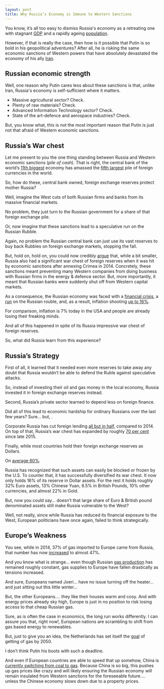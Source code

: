 ```yaml
---
layout: post
title: Why Russia’s Economy is Immune to Western Sanctions
---
```


You know, it’s all too easy to dismiss Russia's economy as a retreating one with stagnant [GDP](https://data.worldbank.org/indicator/NY.GDP.MKTP.CD?end=2020&locations=RU&start=1988) and a rapidly ageing [population](https://www.worldometers.info/world-population/russia-population/).

However, if that is really the case, then how is it possible that Putin is so bold in his geopolitical adventures? After all, he is risking the same economic sanctions of Western powers that have absolutely devastated the economy of his ally [Iran](https://www.cesifo.org/en/publikationen/2021/working-paper/identifying-effects-sanctions-iranian-economy-using-newspaper).

## Russian economic strength

Well, one reason why Putin cares less about these sanctions is that, unlike Iran, Russia's economy is self-sufficient where it matters.

- Massive agricultural sector? Check.
- Plenty of raw materials? Check.
- Advanced Information Technology sector? Check.
- State of the art-defence and aerospace industries? Check.

But, you know what, this is not the most important reason that Putin is just not that afraid of Western economic sanctions.

## Russia’s War chest

Let me present to you the one thing standing between Russia and Western economic sanctions (*pile of cash*). That is right, the central bank of the world’s [11th biggest](https://en.wikipedia.org/wiki/List_of_countries_by_GDP_(nominal)) economy has amassed the [fifth largest](https://en.wikipedia.org/wiki/List_of_countries_by_foreign-exchange_reserves) pile of foreign currencies in the world.

So, how do these, central bank owned, foreign exchange reserves protect mother Russia?

Well, imagine the West cuts of both Russian firms and banks from its massive financial markets.

No problem, they just turn to the Russian government for a share of that foreign exchange pile.

Or, now imagine that these sanctions lead to a speculative run on the Russian Rubble.

Again, no problem the Russian central bank can just use its vast reserves to buy back Rubbles on foreign exchange markets, stopping the fall.

But, hold on, hold on, you could now credibly [argue](https://www.tandfonline.com/doi/full/10.1080/13563467.2019.1613349) that, while a bit smaller, Russia also had a significant war chest of foreign reserves when it was hit by economic sanctions after annexing Crimea in 2014. Concretely, these sanctions meant preventing many Western companies from doing business with Russian firms in the energy & defence sector. But, more importantly, it meant that Russian banks were suddenly shut off from Western capital markets.

As a consequence, the Russian economy was faced with a [financial crisis](https://d1wqtxts1xzle7.cloudfront.net/60697939/Causes_and_Consequences_of_the_Russian_Financial_Crisis20190925-80388-b83xwl-with-cover-page-v2.pdf?Expires=1642511137&Signature=CUFUXBmiLsTuX5wc0~VncR91OE6ME9yLsRd~Ypo29clG2M7CCJWZsYI2RI0t5n-AYlZqHHpDWjKgT-nz2dYYJhu21t~Kk~c3FyRt153zFlx9bXVkfjeUbzC81fu6Kwb5r5lkTXff8-lOlnBGT14mF258exkqO9oAmCzC7ALeGArITLLTxI2ZbQfcfSHmRcbERqaI2oUaJ2AgZHgb-N4GQdgG-zevG4zgtolKN8ne9~obLBzF5eb6SRKnp5rz25L~aE1hScbFKOKIkDABpRDOb9tDP5FoSH6KXTsu9~SH7kDHxqIYirhFc-fneLPxfY4jGD7yF-rIFnlpko9ClTI7RQ__&Key-Pair-Id=APKAJLOHF5GGSLRBV4ZA), a [run](https://www.xe.com/currencycharts/?from=RUB&to=USD&view=10Y) on the Russian rouble, and, as a result, inflation shooting [up to 16%](https://tradingeconomics.com/russia/inflation-cpi).

For comparison, inflation is 7% today in the USA and people are already losing their freaking minds.

And all of this happened in spite of its Russia impressive war chest of foreign reserves.

So, what did Russia learn from this experience?

## Russia’s Strategy

First of all, it learned that it needed even more reserves to take away any doubt that Russia wouldn’t be able to defend the Ruble against speculative attacks.

So, instead of investing their oil and gas money in the local economy, Russia invested it in foreign exchange reserves instead.

Second, Russia’s private sector learned to depend less on foreign finance.  

Did all of this lead to economic hardship for ordinary Russians over the last few years? Sure... but, .

Corporate Russia has cut foreign lending [all but in half,](https://www.ft.com/content/a2eaba73-cec8-4a0f-b991-7de558bb0ee1) compared to 2014. On top of that, Russia’s war chest has expanded by roughly [70 per cent](https://www.ft.com/content/a2eaba73-cec8-4a0f-b991-7de558bb0ee1) since late 2015.

Finally, while most countries hold their foreign exchange reserves as Dollars.

On [average 60%](https://www.reuters.com/article/global-forex-reserves-idUSKBN2GQ1O6).

Russia has recognized that such assets can easily be blocked or frozen by the U.S. To counter that, it has successfully diversified its war chest. It now only holds 16% of its reserve in Dollar assets. For the rest it holds roughly 32% Euro assets, 13% Chinese Yuan, 6.5% in British Pounds, 10% other currencies, and almost 22% in Gold.

But, now you could say... doesn’t that large share of Euro & British pound denominated assets still make Russia vulnerable to the West?

Well, not really, since while Russia has reduced its financial exposure to the West, European politicians have once again, failed to think strategically.

## Europe’s Weakness

You see, while in 2014, 37% of gas imported to Europe came from Russia, that number has now [increased](https://www.statista.com/statistics/1021735/share-russian-gas-imports-eu/#:~:text=Russia%20occupied%20nearly%2047%20percent,oil%20in%20the%20EU%2D27.) to almost 47%.  

And you know what is strange... even though Russian [gas production](https://twitter.com/adam_tooze/status/1482721805903269889) has remained roughly constant, gas supplies to Europe have fallen drastically as tensions increased.

And sure, Europeans named Joeri... have no issue turning off the heater... and just sitting out this little winter...

But, the other Europeans.... they like their houses warm and cosy. And with energy prices already sky high, Europe is just in no position to risk losing access to that cheap Russian gas.

Sure, as is often the case in economics, the long run works differently. I can assure you that, right now!, European nations are scrambling to shift from gas based energy to renewables.

But, just to give you an idea, the Netherlands has set itself the [goal](https://www.rijksoverheid.nl/onderwerpen/duurzame-energie/vraag-en-antwoord/hoe-lang-kan-ik-nog-koken-op-gas) of getting of gas by 2050.

I don’t think Putin his boots with such a deadline.

And even if European countries are able to speed that up somehow, China is [currently switching from coal to gas](https://iea.blob.core.windows.net/assets/f1d724d4-a753-4336-9f6e-64679fa23bbf/Coal2021.pdf). Because China is so big, this pushes up gas prices like crazy and will likely ensuring the Russian economy will remain insulated from Western sanctions for the foreseeable future.... unless the Chinese economy slows down due to a property prices.
